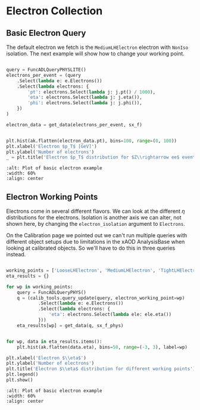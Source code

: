 # Electron Collection

## Basic Electron Query

The default electron we fetch is the `MediumLHElectron` electron with `NonIso` isolation. The next example will show how to change your working point.

```python

query = FuncADLQueryPHYSLITE()
electrons_per_event = (query
    .Select(lambda e: e.Electrons())
    .Select(lambda electrons: {
        'pt': electrons.Select(lambda j: j.pt() / 1000),
        'eta': electrons.Select(lambda j: j.eta()),
        'phi': electrons.Select(lambda j: j.phi()),
    })
)

electron_data = get_data(electrons_per_event, sx_f)

```

```python

plt.hist(ak.flatten(electron_data.pt), bins=100, range=(0, 100))
plt.xlabel('Electron $p_T$ [GeV]')
plt.ylabel('Number of electrons')
_ = plt.title('Electron $p_T$ distribution for $Z\\rightarrow ee$ events')

```

```{figure} img/ele_1.png
:alt: Plot of basic electron example
:width: 60%
:align: center
```

## Electron Working Points

Electrons come in several different flavors. We can look at the different $\eta$ distributions for the electrons. Isolation is another axis we can alter, not shown here, by changing the `electron_isolation` argument to `Electrons`.

On the Calibration page we pointed out we can't run multiple queries with different object setups due to limitations in the xAOD AnalysisBase when looking at calibrated objects. So we'll have to do this in three queries instead.

```python

working_points = ['LooseLHElectron', 'MediumLHElectron', 'TightLHElectron']
eta_results = {}

for wp in working_points:
    query = FuncADLQueryPHYS()
    q = (calib_tools.query_update(query, electron_working_point=wp)
            .Select(lambda e: e.Electrons())
            .Select(lambda electrons: {
                'eta': electrons.Select(lambda ele: ele.eta())
            }))
    eta_results[wp] = get_data(q, sx_f_phys)

```

```python

for wp, data in eta_results.items():
    plt.hist(ak.flatten(data.eta), bins=50, range=(-3, 3), label=wp)

plt.xlabel('Electron $\\eta$')
plt.ylabel('Number of electrons')
plt.title('Electron $\\eta$ distribution for different working points')
plt.legend()
plt.show()

```

```{figure} img/ele_2.png
:alt: Plot of basic electron example
:width: 60%
:align: center
```